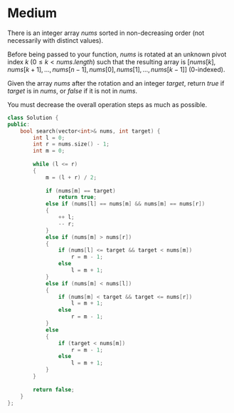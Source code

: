 # Medium

There is an integer array $nums$ sorted in non-decreasing order (not necessarily with distinct values).

Before being passed to your function, $nums$ is rotated at an unknown pivot index $k$ ($0 \leq k < nums.length$) such that the resulting array is $[nums[k], nums[k+1], \dots, nums[n-1], nums[0], nums[1], \dots, nums[k-1]]$ (0-indexed).

Given the array $nums$ after the rotation and an integer $target$, return $true$ if $target$ is in $nums$, or $false$ if it is not in $nums$.

You must decrease the overall operation steps as much as possible.

```cpp
class Solution {
public:
    bool search(vector<int>& nums, int target) {
        int l = 0;
        int r = nums.size() - 1;
        int m = 0;
        
        while (l <= r)
        {
            m = (l + r) / 2;
            
            if (nums[m] == target)
                return true;
            else if (nums[l] == nums[m] && nums[m] == nums[r])
            {
                ++ l;
                -- r;
            }
            else if (nums[m] > nums[r])
            {
                if (nums[l] <= target && target < nums[m])
                    r = m - 1;
                else
                    l = m + 1;
            }
            else if (nums[m] < nums[l])
            {
                if (nums[m] < target && target <= nums[r])
                    l = m + 1;
                else
                    r = m - 1;
            }
            else
            {
                if (target < nums[m])
                    r = m - 1;
                else
                    l = m + 1;
            }
        }
        
        return false;
    }
};
```
